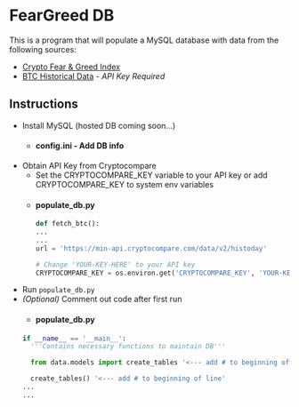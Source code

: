 # FearGreed DB

This is a program that will populate a MySQL database with data from the following sources:

- [Crypto Fear & Greed Index](https://alternative.me/crypto/fear-and-greed-index/)
- [BTC Historical Data](https://min-api.cryptocompare.com/) - *API Key Required*

## Instructions
- Install MySQL (hosted DB coming soon...)
  - #### config.ini - Add DB info
- Obtain API Key from Cryptocompare
  - Set the CRYPTOCOMPARE_KEY variable to your API key or add CRYPTOCOMPARE_KEY to system env variables
  - #### populate_db.py
    ```python
    def fetch_btc():
    ...
    ...
    url = 'https://min-api.cryptocompare.com/data/v2/histoday'

    # Change 'YOUR-KEY-HERE' to your API key
    CRYPTOCOMPARE_KEY = os.environ.get('CRYPTOCOMPARE_KEY', 'YOUR-KEY-HERE')
- Run `populate_db.py`
- *(Optional)* Comment out code after first run
    - #### populate_db.py
    ```python
    if __name__ == '__main__':
      '''Contains necessary functions to maintain DB'''

      from data.models import create_tables '<--- add # to beginning of line'

      create_tables() '<--- add # to beginning of line'
    ...
    ...
